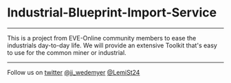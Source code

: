 # Industrial-Blueprint-Import-Service
---

This is a project from EVE-Online community members to ease the industrials day-to-day life.
We will provide an extensive Toolkit that's easy to use for the common miner or industrial.

---
Follow us on [twitter](https://twitter.com)
[@jj_wedemyer](https://twitter.com/jj_wedemyer)
[@LemiSt24](https://twitter.com/LemiSt24)
